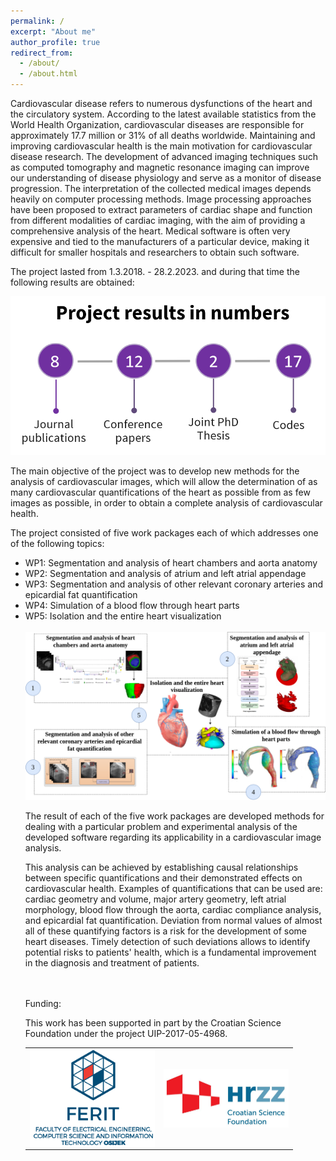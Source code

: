 ```yaml
---
permalink: /
excerpt: "About me"
author_profile: true
redirect_from: 
  - /about/
  - /about.html
---
```



Cardiovascular disease refers to numerous dysfunctions of the heart and the circulatory system. According to the latest available statistics from the World Health Organization, cardiovascular diseases are responsible for approximately 17.7 million or 31% of all deaths worldwide. Maintaining and improving cardiovascular health is the main motivation for cardiovascular disease research. The development of advanced imaging techniques such as computed tomography and magnetic resonance imaging can improve our understanding of disease physiology and serve as a monitor of disease progression. The interpretation of the collected medical images depends heavily on computer processing methods. Image processing approaches have been proposed to extract parameters of cardiac shape and function from different modalities of cardiac imaging, with the aim of providing a comprehensive analysis of the heart. Medical software is often very expensive and tied to the manufacturers of a particular device, making it difficult for smaller hospitals and researchers to obtain such software.


The project lasted from 1.3.2018. - 28.2.2023. and during that time the following results are obtained:


<img src="/images/project_numbers.png" alt="project_objectives"/>


The main objective of the project was to develop new methods for the analysis of cardiovascular images, which will allow the determination of as many
cardiovascular quantifications of the heart as possible from as few images as possible, in order to obtain a complete analysis of cardiovascular health.

The project consisted of five work packages each of which addresses one of the following topics:

<ul>
  <li> WP1: Segmentation and analysis of heart chambers and aorta anatomy </li>
  <li> WP2: Segmentation and analysis of atrium and left atrial appendage </li>
  <li> WP3: Segmentation and analysis of other relevant coronary arteries and epicardial fat quantification </li>
  <li> WP4: Simulation of a blood flow through heart parts </li>
  <li> WP5: Isolation and the entire heart visualization </li>
<br>  

<img src="/images/overall.png" alt="project_objectives"/>

The result of each of the five work packages are developed methods for dealing with a particular problem and experimental analysis of the developed software regarding its applicability in a cardiovascular image analysis. 

This analysis can be achieved by establishing causal relationships between specific quantifications and their demonstrated effects on cardiovascular health. Examples of quantifications that can be used are: cardiac geometry and volume, major artery geometry, left atrial morphology, blood flow through the aorta, cardiac compliance analysis, and epicardial fat quantification. Deviation from normal values of almost all of these quantifying factors is a risk for the development of some heart diseases. Timely detection of such deviations allows to identify potential risks to patients&#39; health, which is a fundamental improvement in the diagnosis and treatment of patients.
<br>  
<br>   

Funding: 
<br>    

This work has been supported in part by the Croatian Science Foundation under the project UIP-2017-05-4968.


<table align="center">
  <tr>
    <td><img src="/images/logo_ferit.png" align="center" href="https://www.ferit.unios.hr/2021/" alt="ferit" width="200"/></td>
    <td><img src="/images/HRZZ-eng.jpg" align="center" href="https://hrzz.hr/en/" alt="hrzz" width="200"/></td>
  </tr>
</table>



